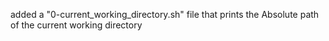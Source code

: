 added a "0-current_working_directory.sh" file that prints the Absolute path of the current working directory
